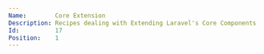 ```yaml
---
Name:        Core Extension
Description: Recipes dealing with Extending Laravel's Core Components
Id:          17
Position:    1
---
```

